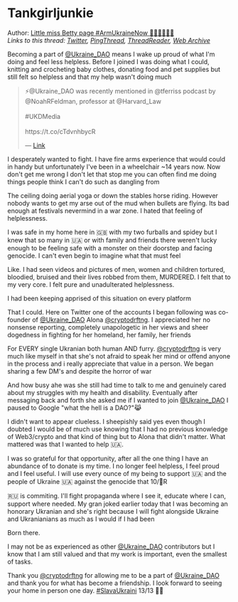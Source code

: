 # Tankgirljunkie

Author: [Little miss Betty page #ArmUkraineNow 🖤🌻🇺🇦🌻🖤](https://twitter.com/TankGirljunkie)  
*Links to this thread: [Twitter](https://twitter.com/TankGirljunkie/status/1557108429193461761), [PingThread](https://pingthread.com/thread/1557108429193461761), [ThreadReader](https://threadreaderapp.com/thread/1557108429193461761.html), [Web Archive](https://web.archive.org/web/*/https://twitter.com/TankGirljunkie/status/1557108429193461761)*

Becoming a part of [@Ukraine_DAO](https://twitter.com/Ukraine_DAO) means I wake up proud of what I'm doing and feel less helpless. Before I joined I was doing what I could, knitting and crocheting baby clothes, donating food and pet supplies but still felt so helpless and that my help wasn't doing much

<blockquote class="twitter-tweet">
    <p lang="en" dir="ltr">
    ⚡️@Ukraine_DAO was recently mentioned in @tferriss podcast by @NoahRFeldman, professor at @Harvard_Law <br />
    <br />
    #UKDMedia <br />
    <br />
    https://t.co/cTdvnhbycR<br />
    </p>
    &mdash; <a href="https://twitter.com/cryptodrftng/status/1556776150235480064">Link</a>
</blockquote>

I desperately wanted to fight. I have fire arms experience that would could in handy but unfortunately I've been in a wheelchair ~14 years now. Now don't get me wrong I don't let that stop me you can often find me doing things people think I can't do such as dangling from

The ceiling doing aerial yoga or down the stables horse riding. However nobody wants to get my arse out of the mud when bullets are flying. Its bad enough at festivals nevermind in a war zone. I hated that feeling of helplessness. 


I was safe in my home here in 🇬🇧 with my two furballs and spidey but I knew that so many in 🇺🇦 or with family and friends there weren't lucky enough to be feeling safe with a monster on their doorstep and facing genocide. I can't even begin to imagine what that must feel

Like. I had seen videos and pictures of men, women and children tortured, bloodied, bruised and their lives robbed from them, MURDERED.  I felt that to my very core. I felt pure and unadulterated helplessness. 

I had been keeping apprised of this situation on every platform

That I could. Here on Twitter one of the accounts I began following was co-founder of [@Ukraine_DAO](https://twitter.com/Ukraine_DAO) Alona [@cryptodrftng](https://twitter.com/cryptodrftng). I appreciated her no nonsense reporting, completely unapologetic in her views and sheer dogedness in fighting for her homeland, her family, her friends 


For EVERY single Ukranian both human AND furry. [@cryptodrftng](https://twitter.com/cryptodrftng) is very much like myself in that she's not afraid to speak her mind or offend anyone in the process and i really appreciate that value in a person. We began sharing a few DM's and despite the horror of war

And how busy ahe was she still had time to talk to me and genuinely cared about my struggles with my health and disability. Eventually after messaging back and forth she asked me if I wanted to join [@Ukraine_DAO](https://twitter.com/Ukraine_DAO) I paused to Google "what the hell is a DAO?"😹

I didn't want to appear clueless. I sheepishly said yes even though I doubted I would be of much use knowing that I had no previous knowledge of Web3/crypto and that kind of thing but to Alona that didn't matter. What mattered was that I wanted to help 🇺🇦.

I was so grateful for that opportunity, after all the one thing I have an abundance of to donate is my time. I no longer feel helpless, I feel proud and I feel useful. I will use every ounce of my being to support 🇺🇦 and the people of Ukraine 🇺🇦 against the genocide that 10/🧵R

🇷🇺 is commiting. I'll fight propaganda where I see it, educate where I can, support where needed. My gran joked earlier today that I was becoming an honorary Ukranian and she's right because I will fight alongside Ukraine and Ukranianians as much as I would if I had been

Born there. 

I may not be as experienced as other [@Ukraine_DAO](https://twitter.com/Ukraine_DAO) contributors but I know that I am still valued and that my work is important, even the smallest of tasks.

Thank you [@cryptodrftng](https://twitter.com/cryptodrftng) for allowing me to be a part of [@Ukraine_DAO](https://twitter.com/Ukraine_DAO) and thank you for what has become a friendship. I look forward to seeing your home in person one day. [#SlavaUkraini](https://twitter.com/hashtag/SlavaUkraini) 
13/13 🧵🔚
